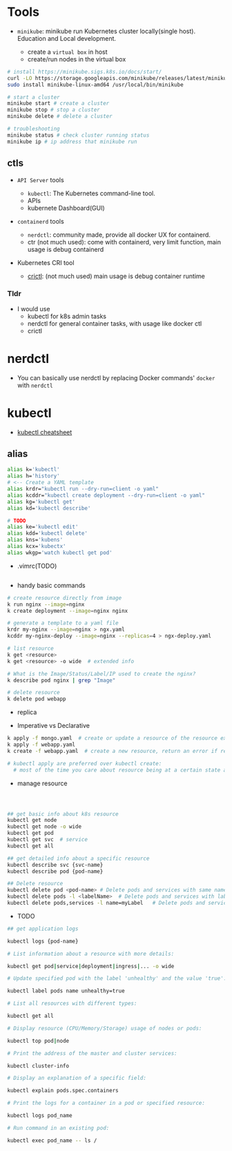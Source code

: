 # Tools

- `minikube`: minikube run Kubernetes cluster locally(single host). Education and Local development.

  - create a `virtual box` in host
  - create/run nodes in the virtual box

```bash
# install https://minikube.sigs.k8s.io/docs/start/
curl -LO https://storage.googleapis.com/minikube/releases/latest/minikube-linux-amd64
sudo install minikube-linux-amd64 /usr/local/bin/minikube

# start a cluster
minikube start # create a cluster
minikube stop # stop a cluster
minikube delete # delete a cluster

# troubleshooting
minikube status # check cluster running status
minikube ip # ip address that minikube run
```

## ctls

- `API Server` tools

  - `kubectl`: The Kubernetes command-line tool.
  - APIs
  - kubernete Dashboard(GUI)

- `containerd` tools

  - `nerdctl`: community made, provide all docker UX for containerd.
  - ctr (not much used): come with containerd, very limit function, main usage is debug containerd

- Kubernetes CRI tool
  - [crictl](https://kubernetes.io/docs/tasks/debug/debug-cluster/crictl/): (not much used) main usage is debug container runtime

### Tldr

- I would use
  - kubectl for k8s admin tasks
  - nerdctl for general container tasks, with usage like docker ctl
  - crictl

# nerdctl

- You can basically use nerdctl by replacing Docker commands' `docker` with `nerdctl`

# kubectl

- [kubectl cheatsheet](https://kubernetes.io/docs/reference/kubectl/cheatsheet/)

## alias

```bash
alias k='kubectl'
alias h='history'
# <-- Create a YAML template
alias krdr="kubectl run --dry-run=client -o yaml"
alias kcddr="kubectl create deployment --dry-run=client -o yaml"
alias kg='kubectl get'
alias kd='kubectl describe'

# TODO
alias ke='kubectl edit'
alias kdd='kubectl delete'
alias kns='kubens'
alias kcx='kubectx'
alias wkgp='watch kubectl get pod'
```

- .vimrc(TODO)

```bash

```

- handy basic commands

```bash
# create resource directly from image
k run nginx --image=nginx
k create deployment --image=nginx nginx

# generate a template to a yaml file
krdr my-nginx --image=nginx > ngx.yaml
kcddr my-nginx-deploy --image=nginx --replicas=4 > ngx-deploy.yaml

# list resource
k get <resource>
k get <resource> -o wide  # extended info

# What is the Image/Status/Label/IP used to create the nginx?
k describe pod nginx | grep "Image"

# delete resource
k delete pod webapp
```

- replica

- Imperative vs Declarative

```bash
k apply -f mongo.yaml  # create or update a resource of the resource exist
k apply -f webapp.yaml
k create -f webapp.yaml  # create a new resource, return an error if resource exist

# kubectl apply are preferred over kubectl create:
  # most of the time you care about resource being at a certain state at a point in time

```

- manage resource

```bash



## get basic info about k8s resource
kubectl get node
kubectl get node -o wide
kubectl get pod
kubectl get svc  # service
kubectl get all

## get detailed info about a specific resource
kubectl describe svc {svc-name}
kubectl describe pod {pod-name}

## Delete resource
kubectl delete pod <pod-name> # Delete pods and services with same names
kubectl delete pods -l <labelName>  # Delete pods and services with labelName
kubectl delete pods,services -l name=myLabel   # Delete pods and services together

```

- TODO

```bash
## get application logs

kubectl logs {pod-name}

# List information about a resource with more details:

kubectl get pod|service|deployment|ingress|... -o wide

# Update specified pod with the label 'unhealthy' and the value 'true':

kubectl label pods name unhealthy=true

# List all resources with different types:

kubectl get all

# Display resource (CPU/Memory/Storage) usage of nodes or pods:

kubectl top pod|node

# Print the address of the master and cluster services:

kubectl cluster-info

# Display an explanation of a specific field:

kubectl explain pods.spec.containers

# Print the logs for a container in a pod or specified resource:

kubectl logs pod_name

# Run command in an existing pod:

kubectl exec pod_name -- ls /

```
